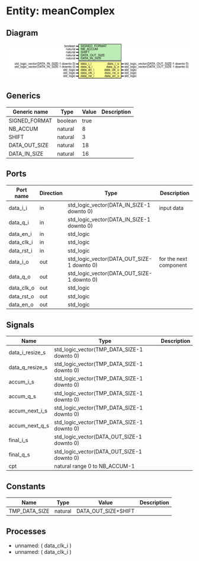 # Entity: meanComplex

## Diagram

![Diagram](meanComplex.svg "Diagram")
## Generics

| Generic name  | Type    | Value | Description |
| ------------- | ------- | ----- | ----------- |
| SIGNED_FORMAT | boolean | true  |             |
| NB_ACCUM      | natural | 8     |             |
| SHIFT         | natural | 3     |             |
| DATA_OUT_SIZE | natural | 18    |             |
| DATA_IN_SIZE  | natural | 16    |             |
## Ports

| Port name  | Direction | Type                                       | Description            |
| ---------- | --------- | ------------------------------------------ | ---------------------- |
| data_i_i   | in        | std_logic_vector(DATA_IN_SIZE-1 downto 0)  | input data             |
| data_q_i   | in        | std_logic_vector(DATA_IN_SIZE-1 downto 0)  |                        |
| data_en_i  | in        | std_logic                                  |                        |
| data_clk_i | in        | std_logic                                  |                        |
| data_rst_i | in        | std_logic                                  |                        |
| data_i_o   | out       | std_logic_vector(DATA_OUT_SIZE-1 downto 0) | for the next component |
| data_q_o   | out       | std_logic_vector(DATA_OUT_SIZE-1 downto 0) |                        |
| data_clk_o | out       | std_logic                                  |                        |
| data_rst_o | out       | std_logic                                  |                        |
| data_en_o  | out       | std_logic                                  |                        |
## Signals

| Name            | Type                                       | Description |
| --------------- | ------------------------------------------ | ----------- |
| data_i_resize_s | std_logic_vector(TMP_DATA_SIZE-1 downto 0) |             |
| data_q_resize_s | std_logic_vector(TMP_DATA_SIZE-1 downto 0) |             |
| accum_i_s       | std_logic_vector(TMP_DATA_SIZE-1 downto 0) |             |
| accum_q_s       | std_logic_vector(TMP_DATA_SIZE-1 downto 0) |             |
| accum_next_i_s  | std_logic_vector(TMP_DATA_SIZE-1 downto 0) |             |
| accum_next_q_s  | std_logic_vector(TMP_DATA_SIZE-1 downto 0) |             |
| final_i_s       | std_logic_vector(DATA_OUT_SIZE-1 downto 0) |             |
| final_q_s       | std_logic_vector(DATA_OUT_SIZE-1 downto 0) |             |
| cpt             | natural range 0 to NB_ACCUM-1              |             |
## Constants

| Name          | Type    | Value                | Description |
| ------------- | ------- | -------------------- | ----------- |
| TMP_DATA_SIZE | natural |  DATA_OUT_SIZE+SHIFT |             |
## Processes
- unnamed: ( data_clk_i )
- unnamed: ( data_clk_i )
